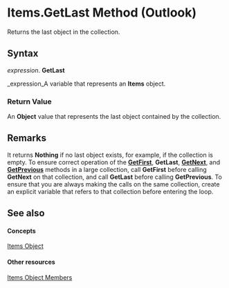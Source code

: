 
# Items.GetLast Method (Outlook)

Returns the last object in the collection. 


## Syntax

 _expression_. **GetLast**

 _expression_A variable that represents an  **Items** object.


### Return Value

An  **Object** value that represents the last object contained by the collection.


## Remarks

It returns  **Nothing** if no last object exists, for example, if the collection is empty. To ensure correct operation of the **[GetFirst](142a6174-118e-6256-0511-8ae9e142e555.md)**,  **GetLast**,  **[GetNext](01c49c21-d9f9-37c4-8c64-ff8e2b1f9462.md)**, and  **[GetPrevious](5dde47f8-2bd8-fdbe-d6e7-b1381e8a97a6.md)** methods in a large collection, call **GetFirst** before calling **GetNext** on that collection, and call **GetLast** before calling **GetPrevious**. To ensure that you are always making the calls on the same collection, create an explicit variable that refers to that collection before entering the loop.


## See also


#### Concepts


 [Items Object](3a99730b-e62a-5ca6-f6ec-911c95173242.md)
#### Other resources


 [Items Object Members](bcc2cf6c-b6fb-e1a2-1d5c-d7e2bdf6b7dc.md)
